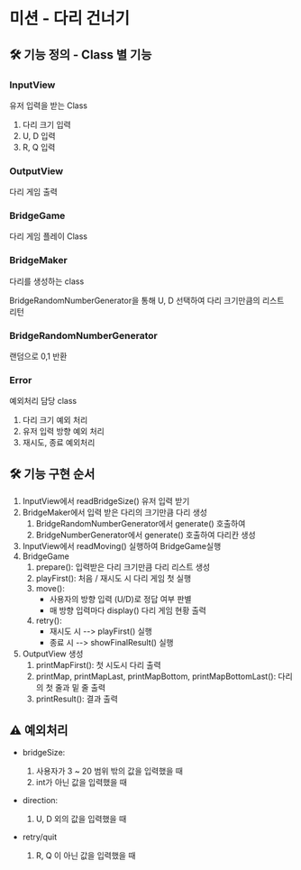 # 미션 - 다리 건너기

## 🛠 ️기능 정의 - Class 별 기능

### InputView

유저 입력을 받는 Class

1. 다리 크기 입력
2. U, D 입력
3. R, Q 입력

### OutputView

다리 게임 출력

### BridgeGame

다리 게임 플레이 Class

### BridgeMaker

다리를 생성하는 class

BridgeRandomNumberGenerator을 통해 U, D 선택하여 다리 크기만큼의 리스트 리턴


### BridgeRandomNumberGenerator

랜덤으로 0,1 반환

### Error

예외처리 담당 class

1. 다리 크기 예외 처리
2. 유저 입력 방향 예외 처리
3. 재시도, 종료 예외처리


## 🛠 ️기능 구현 순서

1. InputView에서 readBridgeSize() 유저 입력 받기
2. BridgeMaker에서 입력 받은 다리의 크기만큼 다리 생성
   1. BridgeRandomNumberGenerator에서 generate() 호출하여
   2. BridgeNumberGenerator에서 generate() 호출하여 다리칸 생성
3. InputView에서 readMoving() 실행하여 BridgeGame실행
4. BridgeGame
   1. prepare(): 입력받은 다리 크기만큼 다리 리스트 생성
   2. playFirst(): 처음 / 재시도 시 다리 게임 첫 실행
   3. move(): 
      - 사용자의 방향 입력 (U/D)로 정답 여부 판별
      - 매 방향 입력마다 display() 다리 게임 현황 출력
   4. retry(): 
      - 재시도 시 --> playFirst() 실행 
      - 종료 시 --> showFinalResult() 실행
5. OutputView 생성
   1. printMapFirst(): 첫 시도시 다리 출력
   2. printMap, printMapLast, printMapBottom, printMapBottomLast(): 다리의 첫 줄과 밑 줄 출력
   3. printResult(): 결과 출력

## ⚠️ ️예외처리
- bridgeSize:
  1. 사용자가 3 ~ 20 범위 밖의 값을 입력했을 때
  2. int가 아닌 값을 입력했을 때

- direction:
  1. U, D 외의 값을 입력했을 때

- retry/quit
  1. R, Q 이 아닌 값을 입력했을 때